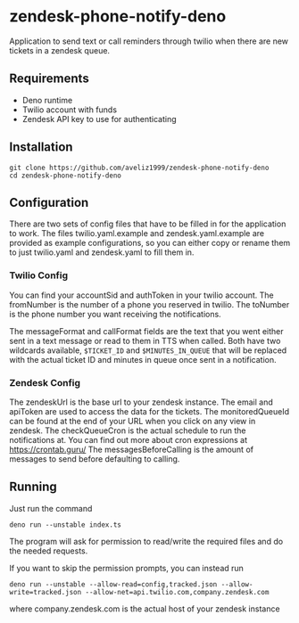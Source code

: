 # zendesk-phone-notify-deno

Application to send text or call reminders through twilio when there are new tickets in a zendesk queue.

## Requirements

* Deno runtime
* Twilio account with funds
* Zendesk API key to use for authenticating

## Installation

```
git clone https://github.com/aveliz1999/zendesk-phone-notify-deno
cd zendesk-phone-notify-deno
```

## Configuration

There are two sets of config files that have to be filled in for the application to work. The files twilio.yaml.example and zendesk.yaml.example are provided as example configurations, so you can either copy or rename them to just twilio.yaml and zendesk.yaml to fill them in.

### Twilio Config

You can find your accountSid and authToken in your twilio account.
The fromNumber is the number of a phone you reserved in twilio.
The toNumber is the phone number you want receiving the notifications.

The messageFormat and callFormat fields are the text that you went either sent in a text message or read to them in TTS when called.
Both have two wildcards available, `$TICKET_ID` and `$MINUTES_IN_QUEUE` that will be replaced with the actual ticket ID and minutes in queue once sent in a notification.

### Zendesk Config

The zendeskUrl is the base url to your zendesk instance.
The email and apiToken are used to access the data for the tickets.
The monitoredQueueId can be found at the end of your URL when you click on any view in zendesk.
The checkQueueCron is the actual schedule to run the notifications at. You can find out more about cron expressions at https://crontab.guru/
The messagesBeforeCalling is the amount of messages to send before defaulting to calling.

## Running

Just run the command 
```
deno run --unstable index.ts
```
The program will ask for permission to read/write the required files and do the needed requests.

If you want to skip the permission prompts, you can instead run
```
deno run --unstable --allow-read=config,tracked.json --allow-write=tracked.json --allow-net=api.twilio.com,company.zendesk.com
```
where company.zendesk.com is the actual host of your zendesk instance